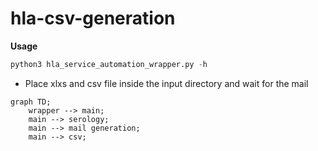 # hla-csv-generation

**Usage**
```python
python3 hla_service_automation_wrapper.py -h
```
- Place xlxs and csv file inside the input directory and wait for the mail

```mermaid
graph TD;
    wrapper --> main;
    main --> serology;
    main --> mail generation;
    main --> csv;
```
